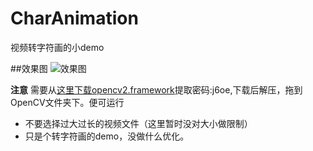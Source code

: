 # CharAnimation
视频转字符画的小demo 

##效果图
![效果图](https://github.com/GodEama/CharAnimation/raw/master/charAnimation.gif)

**注意** 需要从[这里下载opencv2.framework](链接:https://pan.baidu.com/s/1wXyJGVA6XVS5nvC8wYA2Og)提取密码:j6oe,下载后解压，拖到OpenCV文件夹下。便可运行

+ 不要选择过大过长的视频文件（这里暂时没对大小做限制）
+ 只是个转字符画的demo，没做什么优化。
